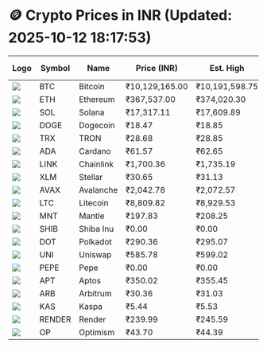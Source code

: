 # 🪙 Crypto Prices in INR (Updated: 2025-10-12 18:17:53)

| Logo | Symbol | Name       | Price (INR) | Est. High | Est. Low | Gross Profit | Fees | Net Profit | ROI % |
|------|--------|------------|-------------|-----------|----------|---------------|------|-------------|--------|
| ![](https://coin-images.coingecko.com/coins/images/1/large/bitcoin.png?1696501400) | BTC    | Bitcoin    | ₹10,129,165.00 | ₹10,191,598.75 | ₹10,066,731.25 | ₹1,240.40 | ₹200.00 | ₹1,040.40 | 1.04% |
| ![](https://coin-images.coingecko.com/coins/images/279/large/ethereum.png?1696501628) | ETH    | Ethereum   | ₹367,537.00 | ₹374,020.30 | ₹361,053.70 | ₹3,591.32 | ₹200.00 | ₹3,391.32 | 3.39% |
| ![](https://coin-images.coingecko.com/coins/images/4128/large/solana.png?1718769756) | SOL    | Solana     | ₹17,317.11 | ₹17,609.89 | ₹17,024.33 | ₹3,439.57 | ₹200.00 | ₹3,239.57 | 3.24% |
| ![](https://coin-images.coingecko.com/coins/images/5/large/dogecoin.png?1696501409) | DOGE   | Dogecoin   | ₹18.47 | ₹18.85 | ₹18.09 | ₹4,229.44 | ₹200.00 | ₹4,029.44 | 4.03% |
| ![](https://coin-images.coingecko.com/coins/images/1094/large/tron-logo.png?1696502193) | TRX    | TRON       | ₹28.68 | ₹28.85 | ₹28.51 | ₹1,189.04 | ₹200.00 | ₹989.04 | 0.99% |
| ![](https://coin-images.coingecko.com/coins/images/975/large/cardano.png?1696502090) | ADA    | Cardano    | ₹61.57 | ₹62.65 | ₹60.49 | ₹3,575.89 | ₹200.00 | ₹3,375.89 | 3.38% |
| ![](https://coin-images.coingecko.com/coins/images/877/large/Chainlink_Logo_500.png?1760023405) | LINK   | Chainlink  | ₹1,700.36 | ₹1,735.19 | ₹1,665.53 | ₹4,182.45 | ₹200.00 | ₹3,982.45 | 3.98% |
| ![](https://coin-images.coingecko.com/coins/images/100/large/fmpFRHHQ_400x400.jpg?1735231350) | XLM    | Stellar    | ₹30.65 | ₹31.13 | ₹30.17 | ₹3,151.67 | ₹200.00 | ₹2,951.67 | 2.95% |
| ![](https://coin-images.coingecko.com/coins/images/12559/large/Avalanche_Circle_RedWhite_Trans.png?1696512369) | AVAX   | Avalanche  | ₹2,042.78 | ₹2,072.57 | ₹2,012.99 | ₹2,959.63 | ₹200.00 | ₹2,759.63 | 2.76% |
| ![](https://coin-images.coingecko.com/coins/images/2/large/litecoin.png?1696501400) | LTC    | Litecoin   | ₹8,809.82 | ₹8,929.53 | ₹8,690.11 | ₹2,755.17 | ₹200.00 | ₹2,555.17 | 2.56% |
| ![](https://coin-images.coingecko.com/coins/images/30980/large/Mantle-Logo-mark.png?1739213200) | MNT    | Mantle     | ₹197.83 | ₹208.25 | ₹187.41 | ₹11,118.88 | ₹200.00 | ₹10,918.88 | 10.92% |
| ![](https://coin-images.coingecko.com/coins/images/11939/large/shiba.png?1696511800) | SHIB   | Shiba Inu  | ₹0.00 | ₹0.00 | ₹0.00 | ₹3,037.10 | ₹200.00 | ₹2,837.10 | 2.84% |
| ![](https://coin-images.coingecko.com/coins/images/12171/large/polkadot.png?1696512008) | DOT    | Polkadot   | ₹290.36 | ₹295.07 | ₹285.65 | ₹3,300.94 | ₹200.00 | ₹3,100.94 | 3.10% |
| ![](https://coin-images.coingecko.com/coins/images/12504/large/uniswap-logo.png?1720676669) | UNI    | Uniswap    | ₹585.78 | ₹599.02 | ₹572.54 | ₹4,625.72 | ₹200.00 | ₹4,425.72 | 4.43% |
| ![](https://coin-images.coingecko.com/coins/images/29850/large/pepe-token.jpeg?1696528776) | PEPE   | Pepe       | ₹0.00 | ₹0.00 | ₹0.00 | ₹3,900.01 | ₹200.00 | ₹3,700.01 | 3.70% |
| ![](https://coin-images.coingecko.com/coins/images/26455/large/aptos_round.png?1696525528) | APT    | Aptos      | ₹350.02 | ₹355.45 | ₹344.59 | ₹3,151.57 | ₹200.00 | ₹2,951.57 | 2.95% |
| ![](https://coin-images.coingecko.com/coins/images/16547/large/arb.jpg?1721358242) | ARB    | Arbitrum   | ₹30.36 | ₹31.03 | ₹29.69 | ₹4,496.08 | ₹200.00 | ₹4,296.08 | 4.30% |
| ![](https://coin-images.coingecko.com/coins/images/25751/large/kaspa-icon-exchanges.png?1696524837) | KAS    | Kaspa      | ₹5.44 | ₹5.53 | ₹5.35 | ₹3,364.49 | ₹200.00 | ₹3,164.49 | 3.16% |
| ![](https://coin-images.coingecko.com/coins/images/11636/large/rndr.png?1696511529) | RENDER | Render     | ₹239.99 | ₹245.59 | ₹234.39 | ₹4,781.86 | ₹200.00 | ₹4,581.86 | 4.58% |
| ![](https://coin-images.coingecko.com/coins/images/25244/large/Optimism.png?1696524385) | OP     | Optimism   | ₹43.70 | ₹44.39 | ₹43.01 | ₹3,201.47 | ₹200.00 | ₹3,001.47 | 3.00% |
